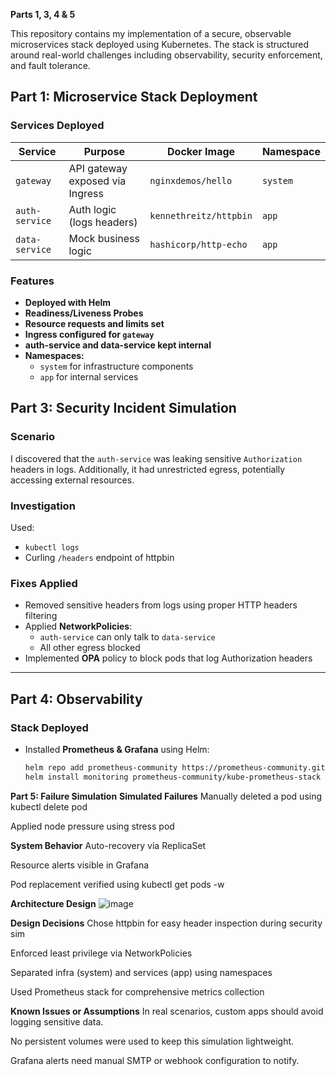 **Parts 1, 3, 4 & 5**
 
This repository contains my implementation of a secure, observable microservices stack deployed using Kubernetes. The stack is structured around real-world challenges including observability, security enforcement, and fault tolerance.

## Part 1: Microservice Stack Deployment

### Services Deployed

| Service       | Purpose                          | Docker Image             | Namespace |
|---------------|----------------------------------|---------------------------|-----------|
| `gateway`     | API gateway exposed via Ingress  | `nginxdemos/hello`        | `system`  |
| `auth-service`| Auth logic (logs headers)        | `kennethreitz/httpbin`    | `app`     |
| `data-service`| Mock business logic              | `hashicorp/http-echo`     | `app`     |

### Features

- **Deployed with Helm**
- **Readiness/Liveness Probes**
- **Resource requests and limits set**
- **Ingress configured for `gateway`**
- **auth-service and data-service kept internal**
- **Namespaces:**
  - `system` for infrastructure components
  - `app` for internal services

## Part 3: Security Incident Simulation

### Scenario

I discovered that the `auth-service` was leaking sensitive `Authorization` headers in logs. Additionally, it had unrestricted egress, potentially accessing external resources.

### Investigation

Used:
- `kubectl logs`
- Curling `/headers` endpoint of httpbin

### Fixes Applied

- Removed sensitive headers from logs using proper HTTP headers filtering
- Applied **NetworkPolicies**:
  - `auth-service` can only talk to `data-service`
  - All other egress blocked
- Implemented **OPA** policy to block pods that log Authorization headers

---

## Part 4: Observability

### Stack Deployed

- Installed **Prometheus & Grafana** using Helm:
  ```bash
  helm repo add prometheus-community https://prometheus-community.github.io/helm-charts
  helm install monitoring prometheus-community/kube-prometheus-stack

**Part 5: Failure Simulation**
**Simulated Failures**
Manually deleted a pod using kubectl delete pod

Applied node pressure using stress pod

**System Behavior**
Auto-recovery via ReplicaSet

Resource alerts visible in Grafana

Pod replacement verified using kubectl get pods -w

**Architecture Design**
![image](https://github.com/user-attachments/assets/e2037206-6d60-4648-a63f-afa38ab5377d)

**Design Decisions**
Chose httpbin for easy header inspection during security sim

Enforced least privilege via NetworkPolicies

Separated infra (system) and services (app) using namespaces

Used Prometheus stack for comprehensive metrics collection

**Known Issues or Assumptions**
In real scenarios, custom apps should avoid logging sensitive data.

No persistent volumes were used to keep this simulation lightweight.

Grafana alerts need manual SMTP or webhook configuration to notify.


